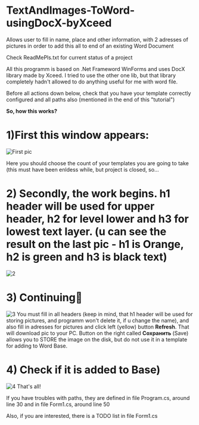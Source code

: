 # TextAndImages-ToWord-usingDocX-byXceed
Allows user to fill in name, place and other information, with 2 adresses of pictures in order to add this all to end of an existing Word Document

Check ReadMePls.txt for current status of a project

All this programm is based on .Net Frameword WinForms and uses DocX library made by Xceed. I tried to use the other one lib, but that library completely hadn't allowed to do anything useful for me with word file. 

Before all actions down below, check that you have your template correctly configured and all paths also (mentioned in the end of this "tutorial")

__So, how this works?__ 
# 1)First this window appears:
![First pic](https://user-images.githubusercontent.com/34866926/120944080-4a640980-c73b-11eb-8cfc-31a073136c7e.png)

Here you should choose the count of your templates you are going to take (this must have been enldess while, but project is closed, so...

# 2) Secondly, the work begins. h1 header will be used for upper header, h2 for level lower and h3 for lowest text layer. (u can see the result on the last pic - h1 is Orange, h2 is green and h3 is black text) 
![2](https://user-images.githubusercontent.com/34866926/120944083-4afca000-c73b-11eb-870a-de7db2e1a787.png)

# 3) Continuing👀

![3](https://user-images.githubusercontent.com/34866926/120944084-4afca000-c73b-11eb-9c0b-d0abd4e7213d.png)
You must fill in all headers (keep in mind, that h1 header will be used for storing pictures, and programm won't delete it, if u change the name), and also fill in adresses for pictures and click left (yellow) button __Refresh__. That will download pic to your PC. Button on the right called __Сохранить__ (Save) allows you to STORE the image on the disk, but do not use it in a template for adding to Word Base.

# 4) Check if it is added to Base)
![4](https://user-images.githubusercontent.com/34866926/120944085-4b953680-c73b-11eb-8b28-cac27e77c8f2.png)
That's all!

If you have troubles with paths, they are defined in file Program.cs, around line 30 and in file Form1.cs, around line 50

Also, if you are interested, there is a TODO list in file Form1.cs
